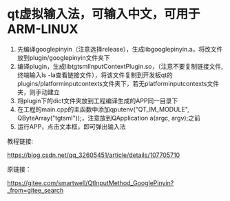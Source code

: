 # qt虚拟输入法，可输入中文，可用于ARM-LINUX

1. 先编译googlepinyin（注意选择release），生成libgooglepinyin.a，将改文件放到plugin/googlepinyin文件夹下
2. 编译plugin，生成libtgtsmlInputContextPlugin.so，（注意不要复制链接文件,终端输入ls -la查看链接文件），将该文件复制到开发板qt的plugins/platforminputcontexts文件夹下，若无platforminputcontexts文件夹，则手动建立
3. 将plugin下的dict文件夹放到工程编译生成的APP同一目录下
4. 在工程的main.cpp的主函数中添加qputenv("QT_IM_MODULE", QByteArray("tgtsml"));，注意放到QApplication a(argc, argv);之前
5. 运行APP，点击文本框，即可弹出输入法

教程链接:

 https://blog.csdn.net/qq_32605451/article/details/107705710

原链接：

 https://gitee.com/smartwell/QtInputMethod_GooglePinyin?_from=gitee_search 
